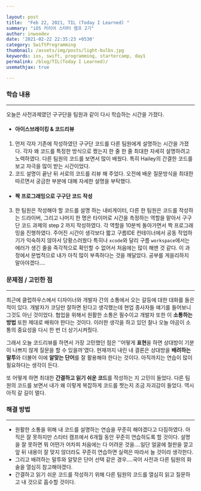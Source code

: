 ```yaml
---

layout: post
title:  "Feb 22, 2021, TIL (Today I Learned) "
summary: "iOS 커리어 스타터 캠프 2기"
author: inwoodev
date: '2021-02-22 22:35:23 +0530'
category: SwiftProgramming
thumbnail: /assets/img/posts/light-bulbs.jpg
keywords: ios, swift, programming, startercamp, day1
permalink: /blog/TIL(Today I Learned)/
usemathjax: true

---
```


### **학습 내용**

---
오늘은 사전과제였던 구구단을 팀원과 같이 다시 학습하는 시간을 가졌다.

* #### **아이스브레이킹 & 코드리뷰**
1. 먼저 각자 기존에 작성하였던 구구단 코드를 다른 팀원에게 설명하는 시간을 가졌다. 각자 왜 코드를 특정한 방식으로 짰는지 한 줄 한 줄 최대한 자세히 설명하려고 노력하였다. 다른 팀원의 코드를 보면서 많이 배웠다. 특히 Hailey의 간결한 코드를 보고 자극을 많이 받는 시간이었다.
2. 코드 설명이 끝난 뒤 서로의 코드를 리뷰 해 주었다. 오전에 배운 질문방식을  최대한 따르면서  궁금한 부분에 대해 자세한 설명을 부탁했다.

* #### **짝 프로그래밍으로 구구단 코드 작성**
3. 한  팀원은 작성해야 할 코드를 설명 하는 내비게이터, 다른 한 팀원은 코드를 작성하는 드라이버, 그리고 나머지 한 명은 타이머로 시간을 측정하는 역할을 맡아서 구구단 코드 과제의 step 2 까지 작성하였다. 각 역할을 10분씩 돌아가면서 짝 프로그래밍을 진행하였다. 주어진 시간이 생각보다 짧고 구름IDE 컨테이너에서 공동 작업하기가 익숙하지 않아서 당황스러웠다 특히나 `xcode`와 달리 구름 `workspace`에서는 에러가 생긴 줄을 즉각적으로 확인할 수 없어서 처음에는 많이 해맨 것 같다. 이 과정에서 문법적으로 내가 아직 많이 부족하다는 것을 깨달았다. 공부를 게을리하지 말아야겠다....

### **문제점 / 고민한 점**
---
최근에 클럽하우스에서 디자이너와 개발자 간의 소통에서 오는 갈등에 대한 대화를 들은 적이 있다. 개발자가 코딩만 잘하면 된다고 생각했는데 현업 종사자들 얘기를 들어보니 그것도 아닌 것이었다. 협업을 위해서 원활한 소통은 필수이고 개발자 또한 이 **소통하는 방법** 또한 제대로 배워야 한다는 것이다. 이러한 생각을 하고 있던 찰나 오늘 야곰이 소통의 중요성을 다시 한 번 더 상기시켜줬다.

그래서 오늘 코드리뷰를 하면서 가장 고민했던 점은 ''어떻게 **표현**을 하면 상대방이 기분이 나쁘지 않게 질문을 할 수 있을까'였다. 현재까지 내린 내 결론은 상대방을 **배려하는 말투**와 더불어 이에 **알맞는 단어**를 잘 활용해야 한다는 것이다. 아직까지는 연습이 많이 필요하다는 생각이 든다.

또 어떻게 하면 최대한 **간결하고 읽기 쉬운 코드**를 작성하는 지 고민이 들었다. 다른 팀원의 코드를 보면서 내가 왜 이렇게 복잡하게 코드를 짯는지 조금 자괴감이 들었다. 역시 아직 갈 길이 멀다. 

### **해결 방법**
---
* 원활한 소통을 위해 내 코드를 설명하는 연습을 꾸준히 해야겠다고 다짐하였다. 아직은 잘 못하지만 스타터 캠프에서 6개월 동안 꾸준히 연습하도록 할 것이다. 설명을 잘 못하면 뭐 어떤가 어차피 처음에는 다 어려운 것을....일단 얼굴에 철판을 깔고 앞 뒤 내용이 잘 맞지 않더라도 꾸준히 연습하면 실력은 따라서 늘 것이라 생각한다.
* 그리고 배려하는 말투와 알맞은 단어 선택 같은 경우....국어 사전과 다른 팀원의 화술을 열심히 참고해야겠다.
* 간결하고 읽기 쉬운 코드를 작성하기 위해 다른 팀원의 코드를 열심히 읽고 질문하고 내 것으로 흡수할 것이다.